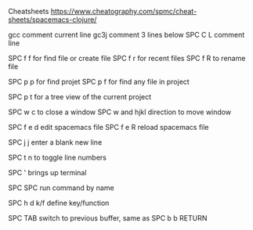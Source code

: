 Cheatsheets
https://www.cheatography.com/spmc/cheat-sheets/spacemacs-clojure/

gcc comment current line
gc3j comment 3 lines below
SPC C L comment line

SPC f f for find file or create file
SPC f r for recent files
SPC f R to rename file

SPC p p for find projet
SPC p f for find any file in project

SPC p t for a tree view of the current project

SPC w c to close a window
SPC w and hjkl direction to move window

SPC f e d edit spacemacs file
SPC f e R reload spacemacs file

SPC j j enter a blank new line

SPC t n to toggle line numbers

SPC ' brings up terminal

SPC SPC run command by name

SPC h d k/f define key/function

SPC TAB switch to previous buffer, same as SPC b b RETURN
